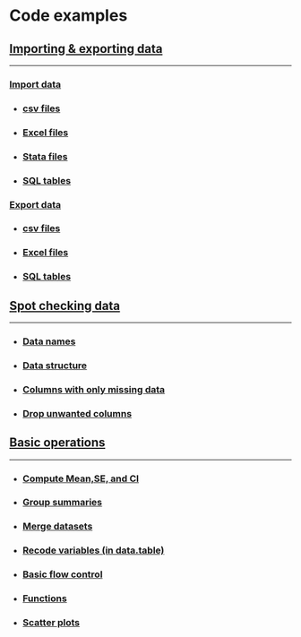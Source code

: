 # Code examples
## [Importing & exporting data](examples/example_import_export.md#importing--exporting-data) 
-----
### [Import data](examples/example_import_export.md#import-data)
* ### [csv files](examples/example_import_export.md#csv-files)
* ### [Excel files](examples/example_import_export.md#excel-files)
* ### [Stata files](examples/example_import_export.md#stata-files)
* ### [SQL tables](examples/example_import_export.md#sql-tables)

### [Export data](examples/example_import_export.md#export-data)
* ### [csv files](examples/example_import_export.md#csv-files-1)
* ### [Excel files](examples/example_import_export.md#excel-files-1)
* ### [SQL tables](examples/example_import_export.md#sql-tables-1)

## [Spot checking data](examples/example_spot_checks.md#spot-checking-data)
-----
* ### [Data names](examples/example_spot_checks.md#data-names)
* ### [Data structure](examples/example_spot_checks.md#data-structure)
* ### [Columns with only missing data](examples/example_spot_checks.md#look-for-columns-with-only-missing-data)
* ### [Drop unwanted columns](examples/example_spot_checks.md#drop-unwanted-columns)

## [Basic operations](examples/example_basic_operations.md#basic-operations)
-----
* ### [Compute Mean,SE, and CI](examples/example_basic_operations.md#a-compute-mean-se-and-ci)
* ### [Group summaries](examples/example_basic_operations.md#b-groups-summaries)
* ### [Merge datasets](examples/example_basic_operations.md#c-merge-datasets)
* ### [Recode variables (in data.table)](examples/example_basic_operations.md#d-recode-variables-in-datatable)
* ### [Basic flow control](examples/example_basic_operations.md#e-basic-flow-control)
* ### [Functions](examples/example_basic_operations.md#f-functions)
* ### [Scatter plots](examples/example_basic_operations.md#g-scatter-plots)
